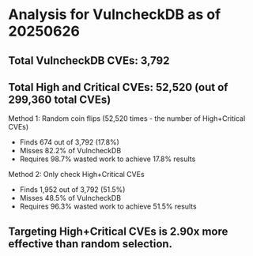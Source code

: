 # Analysis for VulncheckDB as of 20250626

## Total VulncheckDB CVEs: 3,792
## Total High and Critical CVEs: 52,520 (out of 299,360 total CVEs)

Method 1: Random coin flips (52,520 times - the number of High+Critical CVEs)
  - Finds 674 out of 3,792 (17.8%)
  - Misses 82.2% of VulncheckDB
  - Requires 98.7% wasted work to achieve 17.8% results

Method 2: Only check High+Critical CVEs
  - Finds 1,952 out of 3,792 (51.5%)
  - Misses 48.5% of VulncheckDB
  - Requires 96.3% wasted work to achieve 51.5% results

## Targeting High+Critical CVEs is 2.90x more effective than random selection.
